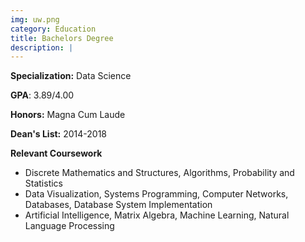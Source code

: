 ```yaml
---
img: uw.png
category: Education
title: Bachelors Degree
description: |
---
```


**Specialization:** Data Science

**GPA**: 3.89/4.00

**Honors:** Magna Cum Laude

**Dean's List:** 2014-2018

**Relevant Coursework**

* Discrete Mathematics and Structures, Algorithms, Probability and Statistics
* Data Visualization, Systems Programming, Computer Networks, Databases, Database System Implementation
* Artificial Intelligence, Matrix Algebra, Machine Learning, Natural Language Processing